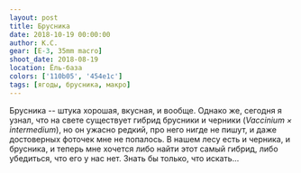 ```yaml
---
layout: post
title: Брусника
date: 2018-10-19 00:00:00
author: К.С.
gear: [E-3, 35mm macro]
shoot_date: 2018-08-19
location: Ёль-база
colors: ['110b05', '454e1c']
tags: [ягоды, брусника, макро]
---
```

Брусника -- штука хорошая, вкусная, и вообще. Однако же, сегодня я узнал, что на свете существует гибрид брусники и черники (_Vaccinium × intermedium_), но он ужасно редкий, про него нигде не пишут, и даже достоверных фоточек мне не попалось. В нашем лесу есть и черника, и брусника, и теперь мне хочется либо найти этот самый гибрид, либо убедиться, что его у нас нет. Знать бы только, что искать...
